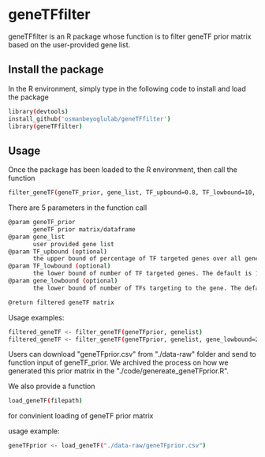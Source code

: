 # geneTFfilter
geneTFfilter is an R package whose function is to filter geneTF prior matrix based on the user-provided gene list.

## Install the package
In the R environment, simply type in the following code to install and load the package
```sh
library(devtools)
install_github('osmanbeyoglulab/geneTFfilter')
library(geneTFfilter)
```
## Usage
Once the package has been loaded to the R environment, then call the function 
```sh
filter_geneTF(geneTF_prior, gene_list, TF_upbound=0.8, TF_lowbound=10, gene_lowbound=5). 
```

There are 5 parameters in the function call
```sh
@param geneTF_prior
       geneTF prior matrix/dataframe
@param gene_list
       user provided gene list
@param TF_upbound (optional)
       the upper bound of percentage of TF targeted genes over all genes. The default is 80%.
@param TF_lowbound (optional)
       the lower bound of number of TF targeted genes. The default is 10.
@param gene_lowbound (optional)
       the lower bound of number of TFs targeting to the gene. The default is 5.

@return filtered geneTF matrix
```
Usage examples:
```sh
filtered_geneTF <- filter_geneTF(geneTFprior, genelist)
filtered_geneTF <- filter_geneTF(geneTFprior, genelist, gene_lowbound=20)

```
Users can download "geneTFprior.csv" from "./data-raw" folder and send to function input of geneTF_prior. We archived the process on how we generated this prior matrix in the "./code/genereate_geneTFprior.R".

We also provide a function 
```sh
load_geneTF(filepath)
```
for convinient loading of geneTF prior matrix

usage example:
```sh
geneTFprior <- load_geneTF("./data-raw/geneTFprior.csv")
```
